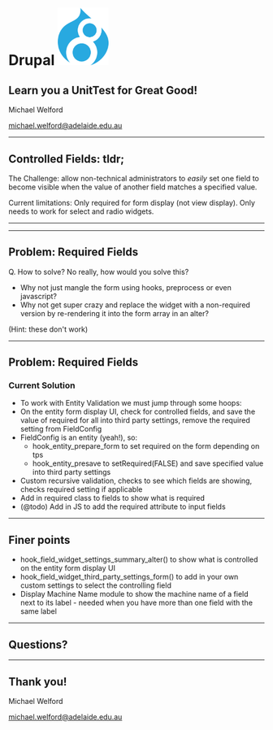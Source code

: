 # Drupal <img src="images/d8-logo.png" alt="Drupal 8 logo" width="100" style="background:none; border:none; margin: 0; box-shadow: none">

## Learn you a UnitTest for Great Good!

Michael Welford

<michael.welford@adelaide.edu.au>

---

## Controlled Fields: tldr;

The Challenge: allow non-technical administrators to 
*easily* set one field to become visible when the value
of another field matches a specified value.

Current limitations: Only required for form display (not view display). 
Only needs to work for select and radio widgets.

---

<!-- .slide: data-background="images/demo.jpg" -->

---

## Problem: Required Fields

Q. How to solve? No really, how would you solve this?

- Why not just mangle the form using hooks, preprocess or even javascript? 
- Why not get super crazy and replace the widget with a non-required version by re-rendering it into the form array in an alter?

(Hint: these don't work)

---

## Problem: Required Fields
### Current Solution

- To work with Entity Validation we must jump through some hoops:
- On the entity form display UI, check for controlled fields, and save the value of required for all into third party settings, remove the required setting from FieldConfig
- FieldConfig is an entity (yeah!), so:
  - hook_entity_prepare_form to set required on the form depending on tps
  - hook_entity_presave to setRequired(FALSE) and save specified value into third party settings
- Custom recursive validation, checks to see which fields are showing, checks required setting if applicable
- Add in required class to fields to show what is required 
- (@todo) Add in JS to add the required attribute to input fields

---

## Finer points

- hook_field_widget_settings_summary_alter() to show what is controlled on the entity form display UI
- hook_field_widget_third_party_settings_form() to add in your own custom settings to select the controlling field
- Display Machine Name module to show the machine name of a field next to its label - needed when you have more than one field with the same label

---

## Questions?

---

## Thank you!

Michael Welford

<michael.welford@adelaide.edu.au>

